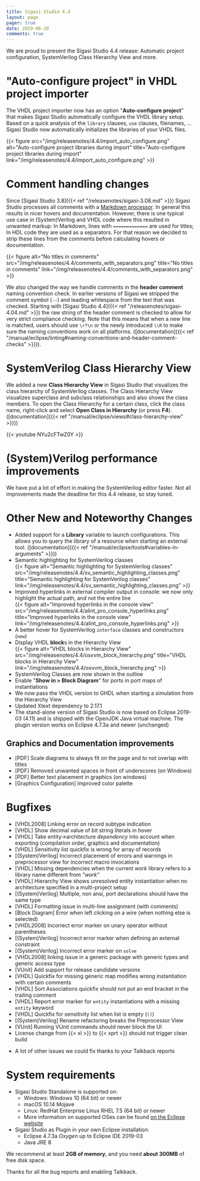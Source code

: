 ```yaml
---
title: Sigasi Studio 4.4
layout: page
pager: true
date: 2019-06-20
comments: true
---
```

We are proud to present the Sigasi Studio 4.4 release: Automatic project configuration, SystemVerilog Class Hierarchy View and more.

# "Auto-configure project" in VHDL project importer

The VHDL project importer now has an option "**Auto-configure project**" that makes Sigasi Studio automatically configure the VHDL library setup. Based on a quick analysis of the `library` clauses, `use` clauses, filenames, ... Sigasi Studio now automatically initializes the libraries of your VHDL files.

{{< figure src="/img/releasenotes/4.4/import_auto_configure.png" alt="Auto-configure project libraries during import" title="Auto-configure project libraries during import" link="/img/releasenotes/4.4/import_auto_configure.png" >}}

# Comment handling changes

Since [Sigasi Studio 3.8]({{< ref "/releasenotes/sigasi-3.08.md" >}}) Sigasi Studio processes all comments with a [Markdown processor](https://en.wikipedia.org/wiki/Markdown). In general this results in nicer hovers and documentation. However, there is one typical use case in (System)Verilog and VHDL code where this resulted in unwanted markup: In Markdown, lines with `=============` are used for titles; In HDL code they are used as a separators. For that reason we decided to strip these lines from the comments before calculating hovers or documentation.

{{< figure alt="No titles in comments" src="/img/releasenotes/4.4/comments_with_separators.png" title="No titles in comments" link="/img/releasenotes/4.4/comments_with_separators.png" >}}

We also changed the way we handle comments in the **header comment** naming convention check. In earlier versions of Sigasi we stripped the comment symbol (`--`) and leading whitespace from the text that was checked. Starting with [Sigasi Studio 4.4]({{< ref "/releasenotes/sigasi-4.04.md" >}}) the raw string of the header comment is checked to allow for very strict compliance checking.
Note that this means that when a new line is matched, users should use `\r?\n` or the newly introduced `\\R` to make sure the naming conventions work on all platforms. ([documentation]({{< ref "/manual/eclipse/linting#naming-conventions-and-header-comment-checks" >}})).

# SystemVerilog Class Hierarchy View

We added a new **Class Hierarchy View** in Sigasi Studio that visualizes the class hierarchy of SystemVerilog classes. The Class Hierarchy View visualizes superclass and subclass relationships and also shows the class members. To open the Class Hierarchy for a certain
class, click the class name, right-click and select **Open Class in Hierarchy** (or press **F4**). ([documentation]({{< ref "/manual/eclipse/views#class-hierarchy-view" >}}))

{{< youtube NYu2cFTwZ0Y >}}

# (System)Verilog performance improvements

We have put a lot of effort in making the SystemVerilog editor faster. 
Not all improvements made the deadline for this 4.4 release, so stay tuned.

# Other New and Noteworthy Changes

- Added support for a **Library** variable to launch configurations. This allows you to query the library of a resource when starting an external tool. ([documentation]({{< ref "/manual/eclipse/tools#variables-in-arguments" >}}))
- Semantic highlighting for SystemVerilog classes  
{{< figure alt="Semantic highlighting for SystemVerilog classes" src="/img/releasenotes/4.4/sv_semantic_highlighting_classes.png" title="Semantic highlighting for SystemVerilog classes" link="/img/releasenotes/4.4/sv_semantic_highlighting_classes.png" >}}
- Improved hyperlinks in external compiler output in console: we now only highlight the actual path, and not the entire line  
{{< figure alt="Improved hyperlinks in the console view" src="/img/releasenotes/4.4/alint_pro_console_hyperlinks.png" title="Improved hyperlinks in the console view" link="/img/releasenotes/4.4/alint_pro_console_hyperlinks.png" >}}
- A better hover for SystemVerilog `interface` classes and constructors (`new`)
- Display VHDL **block**s in the Hierarchy View  
{{< figure alt="VHDL blocks in Hierarchy View" src="/img/releasenotes/4.4/osvvm_block_hierarchy.png" title="VHDL blocks in Hierarchy View" link="/img/releasenotes/4.4/osvvm_block_hierarchy.png" >}}
- SystemVerilog Classes are now shown in the outline
- Enable "**Show in > Block Diagram**" for ports in port maps of instantiations
- We now pass the VHDL version to GHDL when starting a simulation from the Hierarchy View
- Updated Xtext dependency to 2.17.1
- The stand-alone version of Sigasi Studio is now based on Eclipse 2019-03 (4.11) and is shipped with the OpenJDK Java virtual machine. The plugin version works on Eclipse 4.7.3a and newer (unchanged)


## Graphics and Documentation improvements

- \[PDF] Scale diagrams to always fit on the page and to not overlap with titles
- \[PDF] Removed unwanted spaces in front of underscores (on Windows)
- \[PDF] Better text placement in graphics (on windows)
- \[Graphics Configuration] Improved color palette

# Bugfixes

- \[VHDL2008] Linking error on record subtype indication
- \[VHDL] Show decimal value of bit string literals in hover
- \[VHDL] Take entity→architecture *dependency* into account when exporting (compilation order, graphics and documentation)
- \[VHDL] Sensitivity list quickfix is wrong for array of records
- \[(System)Verilog] Incorrect placement of errors and warnings in preprocessor view for incorrect macro invocations
- \[VHDL] Missing dependencies when the current *work* library refers to a library name different from *"work"*
- \[VHDL] Hierarchy View shows unresolved entity instantiation when no architecture specified in a multi-project setup
- \[(System)Verilog] Multiple, non ansi, port declarations should have the same type
- \[VHDL] Formatting issue in multi-line assignment (with comments)
- \[Block Diagram] Error when left clicking on a wire (when nothing else is selected)
- \[VHDL2008] Incorrect error marker on unary operator without parentheses
- \[(System)Verilog] Incorrect error marker when defining an external constraint
- \[(System)Verilog] Incorrect error marker on `solve`
- \[VHDL2008\] linking issue in a generic package with generic types and generic access type
- \[VUnit] Add support for release candidate versions
- \[VHDL] Quickfix for missing generic map modifies wrong instantiation with certain comments
- \[VHDL] Sort Associations quickfix should not put an end bracket in the trailing comment
- \[VHDL] Report error marker for `entity` instantiations with a missing `entity` keyword
- \[VHDL] Quickfix for sensitivity list when list is empty (`()`)
- \[(System)Verilog] Rename refactoring breaks the Preprocessor View
- \[VUnit] Running VUnit commands should never block the UI
- License change from {{< xl >}} to {{< xprt >}} should not trigger clean build

+ A lot of other issues we could fix thanks to your Talkback reports

# System requirements

* Sigasi Studio Standalone is supported on:
    * Windows: Windows 10 (64 bit) or newer
    * macOS 10.14 Mojave
    * Linux: RedHat Enterprise Linux RHEL 7.5 (64 bit) or newer
    * More information on supported OSes can be found [on the Eclipse website](https://www.eclipse.org/projects/project-plan.php?planurl=http://www.eclipse.org/eclipse/development/plans/eclipse_project_plan_4_10.xml#target_environments)
* Sigasi Studio as Plugin in your own Eclipse installation:
    * Eclipse 4.7.3a *Oxygen* up to Eclipse IDE 2019-03
    * Java JRE 8

We recommend at least **2GB of memory**, and you need **about 300MB** of free disk space.

Thanks for all the bug reports and enabling Talkback.
